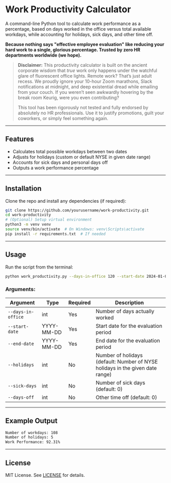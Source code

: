 # Work Productivity Calculator

A command-line Python tool to calculate work performance as a percentage, based on days worked in the office versus total available workdays, while accounting for holidays, sick days, and other time off.

**Because nothing says "effective employee evaluation" like reducing your hard work to a single, glorious percentage. Trusted by zero HR departments worldwide (we hope).**

> **Disclaimer:** This productivity calculator is built on the ancient corporate wisdom that *true* work only happens under the watchful glare of fluorescent office lights. Remote work? That’s just adult recess. We proudly ignore your 10-hour Zoom marathons, Slack notifications at midnight, and deep existential dread while emailing from your couch. If you weren’t seen awkwardly hovering by the break room Keurig, were you even contributing?
>
> This tool has been rigorously not tested and fully endorsed by absolutely no HR professionals. Use it to justify promotions, guilt your coworkers, or simply feel something again.


---

## **Features**

- Calculates total possible workdays between two dates
- Adjusts for holidays (custom or default NYSE in given date range)
- Accounts for sick days and personal days off
- Outputs a work performance percentage

---

## **Installation**

Clone the repo and install any dependencies (if required):

```bash
git clone https://github.com/yourusername/work-productivity.git
cd work-productivity
# (Optional) Setup virtual environment
python3 -m venv venv
source venv/bin/activate  # On Windows: venv\Scripts\activate
pip install -r requirements.txt  # If needed
```

---

## **Usage**

Run the script from the terminal:

```bash
python work_productivity.py --days-in-office 120 --start-date 2024-01-01 --end-date 2024-06-01 --sick-days 3 --days-off 2
```

### **Arguments:**

| Argument | Type | Required | Description |
|----------|------|----------|-------------|
| `--days-in-office` | int | Yes | Number of days actually worked |
| `--start-date` | YYYY-MM-DD | Yes | Start date for the evaluation period |
| `--end-date` | YYYY-MM-DD | Yes | End date for the evaluation period |
| `--holidays` | int | No | Number of holidays (default: Number of NYSE holidays in the given date range) |
| `--sick-days` | int | No | Number of sick days (default: 0) |
| `--days-off` | int | No | Other time off (default: 0) |

---

## **Example Output**

```bash
Number of workdays: 108
Number of holidays: 5
Work Performance: 92.31%
```

---

## **License**

MIT License. See [LICENSE](LICENSE) for details.
